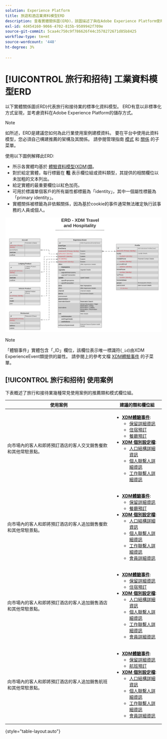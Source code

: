 ```yaml
---
solution: Experience Platform
title: 旅遊和酒店業資料模型ERD
description: 查看實體關係圖(ERD)，該圖描述了與在Adobe Experience Platform使用的經驗資料模型(XDM)相容的旅行和酒店業的標準化資料模型。
exl-id: 4d454160-9066-4702-815b-9509942f709e
source-git-commit: 5caa4c750c9f786626f44c3578272671d85b8425
workflow-type: tm+mt
source-wordcount: '448'
ht-degree: 3%

---
```


# [!UICONTROL 旅行和招待] 工業資料模型ERD

以下實體關係圖(ERD)代表旅行和接待業的標準化資料模型。 ERD有意以非標準化方式呈現，並考慮資料在Adobe Experience Platform的儲存方式。

>[!NOTE]
>
>如所述，ERD是建議您如何為此行業使用案例建模資料。 要在平台中使用此資料模型，您必須自己構建推薦的架構及其關係。 請參閱管理指南 [模式](../../ui/resources/schemas.md) 和 [關係](../../tutorials/relationship-ui.md) 的子菜單。

使用以下圖例解釋此ERD:

* 所示各實體均基於 [體驗資料模型(XDM)類](../composition.md#class)。
* 對於給定實體，每行標籤在 **粗** 表示欄位組或資料類型，其提供的相關欄位以未加粗的文本列出。
* 給定實體的最重要欄位以紅色加亮。
* 可用於標識單個客戶的所有屬性都標籤為「identity」，其中一個屬性標籤為「primary identity」。
* 實體關係被標籤為非依賴關係，因為基於cookie的事件通常無法確定執行該事務的人員或個人。

![](../../images/industries/travel-hospitality.png)

>[!NOTE]
>
>「體驗事件」實體包含「_ID」欄位，該欄位表示唯一標識符(`_id`)由XDM ExperienceEvent類提供的屬性。 請參閱上的參考文檔 [XDM體驗事件](../../classes/experienceevent.md) 的子菜單。

## [!UICONTROL 旅行和招待] 使用案例

下表概述了旅行和接待業幾種常見使用案例的推薦類和模式欄位組。

| 使用案例 | 建議的類和欄位組 |
| --- | --- |
| 向市場內的客人和即將預訂酒店的客人交叉銷售餐飲和其他常駐景點。 | <ul><li>**[XDM體驗事件](../../classes/experienceevent.md)**:<ul><li>[保留詳細資訊](../../field-groups/event/reservation-details.md)</li><li>[住宿預訂](../../field-groups/event/lodging-reservation.md)</li><li>[餐廳預訂](../../field-groups/event/dining-reservation.md)</li></ul></li><li>**[XDM 個別設定檔](../../classes/individual-profile.md)**:<ul><li>[人口結構詳細資訊](../../field-groups/profile/demographic-details.md)</li><li>[個人聯繫人詳細資訊](../../field-groups/profile/personal-contact-details.md)</li><li>[工作聯繫人詳細資訊](../../field-groups/profile/work-contact-details.md)</li></ul></li></ul> |
| 向市場內的客人和即將預訂酒店的客人追加銷售餐飲和其他常駐景點。 | <ul><li>**[XDM體驗事件](../../classes/experienceevent.md)**:<ul><li>[保留詳細資訊](../../field-groups/event/reservation-details.md)</li><li>[餐廳預訂](../../field-groups/event/dining-reservation.md)</li></ul></li><li>**[XDM 個別設定檔](../../classes/individual-profile.md)**:<ul><li>[人口結構詳細資訊](../../field-groups/profile/demographic-details.md)</li><li>[個人聯繫人詳細資訊](../../field-groups/profile/personal-contact-details.md)</li><li>[工作聯繫人詳細資訊](../../field-groups/profile/work-contact-details.md)</li><li>[會員詳細資訊](../../field-groups/profile/loyalty-details.md)</li></ul></li></ul> |
| 向市場內的客人和即將預訂酒店的客人追加銷售酒店和其他常駐景點。 | <ul><li>**[XDM體驗事件](../../classes/experienceevent.md)**:<ul><li>[保留詳細資訊](../../field-groups/event/reservation-details.md)</li><li>[住宿預訂](../../field-groups/event/lodging-reservation.md)</li></ul></li><li>**[XDM 個別設定檔](../../classes/individual-profile.md)**:<ul><li>[人口結構詳細資訊](../../field-groups/profile/demographic-details.md)</li><li>[個人聯繫人詳細資訊](../../field-groups/profile/personal-contact-details.md)</li><li>[工作聯繫人詳細資訊](../../field-groups/profile/work-contact-details.md)</li><li>[會員詳細資訊](../../field-groups/profile/loyalty-details.md)</li></ul></li></ul> |
| 向市場內的客人和即將預訂酒店的客人追加銷售航班和其他常駐景點。 | <ul><li>**[XDM體驗事件](../../classes/experienceevent.md)**:<ul><li>[保留詳細資訊](../../field-groups/event/reservation-details.md)</li><li>[航班預訂](../../field-groups/event/flight-reservation.md)</li></ul></li><li>**[XDM 個別設定檔](../../classes/individual-profile.md)**:<ul><li>[人口結構詳細資訊](../../field-groups/profile/demographic-details.md)</li><li>[個人聯繫人詳細資訊](../../field-groups/profile/personal-contact-details.md)</li><li>[工作聯繫人詳細資訊](../../field-groups/profile/work-contact-details.md)</li><li>[會員詳細資訊](../../field-groups/profile/loyalty-details.md)</li></ul></li></ul> |

{style="table-layout:auto"}
